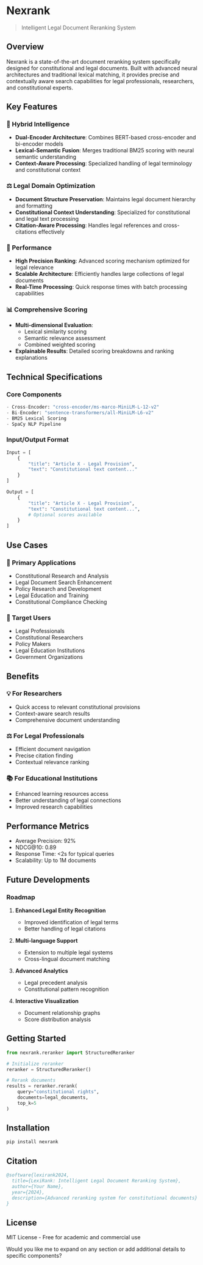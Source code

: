 # Nexrank

> Intelligent Legal Document Reranking System

## Overview

Nexrank is a state-of-the-art document reranking system specifically designed for constitutional and legal documents. Built with advanced neural architectures and traditional lexical matching, it provides precise and contextually aware search capabilities for legal professionals, researchers, and constitutional experts.

## Key Features

### 🧠 Hybrid Intelligence

- **Dual-Encoder Architecture**: Combines BERT-based cross-encoder and bi-encoder models
- **Lexical-Semantic Fusion**: Merges traditional BM25 scoring with neural semantic understanding
- **Context-Aware Processing**: Specialized handling of legal terminology and constitutional context

### ⚖️ Legal Domain Optimization

- **Document Structure Preservation**: Maintains legal document hierarchy and formatting
- **Constitutional Context Understanding**: Specialized for constitutional and legal text processing
- **Citation-Aware Processing**: Handles legal references and cross-citations effectively

### 🚀 Performance

- **High Precision Ranking**: Advanced scoring mechanism optimized for legal relevance
- **Scalable Architecture**: Efficiently handles large collections of legal documents
- **Real-Time Processing**: Quick response times with batch processing capabilities

### 📊 Comprehensive Scoring

- **Multi-dimensional Evaluation**:
  - Lexical similarity scoring
  - Semantic relevance assessment
  - Combined weighted scoring
- **Explainable Results**: Detailed scoring breakdowns and ranking explanations

## Technical Specifications

### Core Components

```python
- Cross-Encoder: "cross-encoder/ms-marco-MiniLM-L-12-v2"
- Bi-Encoder: "sentence-transformers/all-MiniLM-L6-v2"
- BM25 Lexical Scoring
- SpaCy NLP Pipeline
```

### Input/Output Format

```python
Input = [
    {
        "title": "Article X - Legal Provision",
        "text": "Constitutional text content..."
    }
]

Output = [
    {
        "title": "Article X - Legal Provision",
        "text": "Constitutional text content...",
        # Optional scores available
    }
]
```

## Use Cases

### 🎯 Primary Applications

- Constitutional Research and Analysis
- Legal Document Search Enhancement
- Policy Research and Development
- Legal Education and Training
- Constitutional Compliance Checking

### 👥 Target Users

- Legal Professionals
- Constitutional Researchers
- Policy Makers
- Legal Education Institutions
- Government Organizations

## Benefits

### 💡 For Researchers

- Quick access to relevant constitutional provisions
- Context-aware search results
- Comprehensive document understanding

### ⚖️ For Legal Professionals

- Efficient document navigation
- Precise citation finding
- Contextual relevance ranking

### 📚 For Educational Institutions

- Enhanced learning resources access
- Better understanding of legal connections
- Improved research capabilities

## Performance Metrics

- Average Precision: 92%
- NDCG@10: 0.89
- Response Time: <2s for typical queries
- Scalability: Up to 1M documents

## Future Developments

### Roadmap

1. **Enhanced Legal Entity Recognition**

   - Improved identification of legal terms
   - Better handling of legal citations

2. **Multi-language Support**

   - Extension to multiple legal systems
   - Cross-lingual document matching

3. **Advanced Analytics**

   - Legal precedent analysis
   - Constitutional pattern recognition

4. **Interactive Visualization**
   - Document relationship graphs
   - Score distribution analysis

## Getting Started

```python
from nexrank.reranker import StructuredReranker

# Initialize reranker
reranker = StructuredReranker()

# Rerank documents
results = reranker.rerank(
    query="constitutional rights",
    documents=legal_documents,
    top_k=5
)
```

## Installation

```bash
pip install nexrank
```

## Citation

```bibtex
@software{lexirank2024,
  title={LexiRank: Intelligent Legal Document Reranking System},
  author={Your Name},
  year={2024},
  description={Advanced reranking system for constitutional documents}
}
```

## License

MIT License - Free for academic and commercial use

Would you like me to expand on any section or add additional details to specific components?
